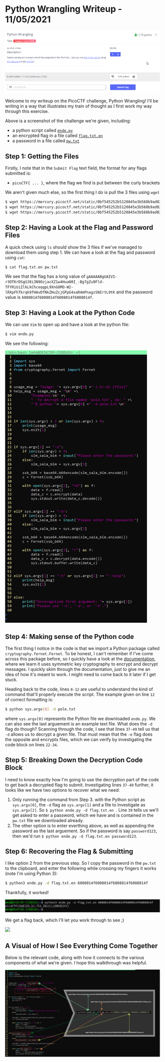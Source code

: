 # Python Wrangling Writeup - 11/05/2021

![alt text](https://github.com/Lona44/write-ups/blob/main/PicoCTF/Python%20Wrangling/2021-05-10%2018_59_20-picoCTF%20-%20picoGym.png "Description")

Welcome to my writeup on the PicoCTF challenge, Python Wrangling! I'll be writing in a way that illustrates my train of thought as I first work my way through this exercise.

Above is a screenshot of the challenge we're given, including:
  * a python script called [`ende.py`](https://mercury.picoctf.net/static/0bf545252b5120845e3b568b9ad0277e/ende.py)
  * an encrypted flag in a file called [`flag.txt.en`](https://mercury.picoctf.net/static/0bf545252b5120845e3b568b9ad0277e/flag.txt.en)
  * a password in a file called [`pw.txt`](https://mercury.picoctf.net/static/0bf545252b5120845e3b568b9ad0277e/pw.txt)

## Step 1: Getting the Files
Firstly, I note that in the `Submit Flag` text field, the format for any flags submitted is:
 * `picoCTF{ ... }`, where the flag we find is put between the curly brackets

We aren't given much else, so the first thing I do is pull the 3 files using `wget`
```bash
$ wget https://mercury.picoctf.net/static/0bf545252b5120845e3b568b9ad0277e/ende.py
$ wget https://mercury.picoctf.net/static/0bf545252b5120845e3b568b9ad0277e/flag.txt.en
$ wget https://mercury.picoctf.net/static/0bf545252b5120845e3b568b9ad0277e/pw.txt
```

## Step 2: Having a Look at the Flag and Password Files
A quick check using `ls` should show the 3 files if we've managed to download them using step 1. We can have a look at the flag and password using `cat`:
```bash
$ cat flag.txt.en pw.txt
```
We see that the flag has a long value of `gAAAAABgUAIVI-r3OTKrDSgUJ8i3N9OzjacXZ1w4Hua00I_-Bg7gZu9Fld-TFYRiUiZlkLkChceqqpL9XnGOMO-W2-lRXpFhTkrqk9fHAvDfNkZHuZcjGPpG4xaR4mPnagzSNIrtL9tK` and the password value is `6008014f6008014f6008014f6008014f`.

## Step 3: Having a Look at the Python Code
We can use `Vim` to open up and have a look at the python file:
```bash
$ vim ende.py
```
We see the following:

![](https://github.com/Lona44/write-ups/blob/main/PicoCTF/Python%20Wrangling/ende_long_code.png "ende.py")

## Step 4: Making sense of the Python code
The first thing I notice in the code is that we import a Python package called `cryptography.fernet.Fernet`. To be honest, I can't remember if I've come across this package before, so I quickly have a look at the [documentation](https://cryptography.io/en/latest/fernet/), where we learn it uses symmetric key cryptography to encrypt and decrypt messages. I quickly skim through the documentation, just to give me an idea of how it's meant to work. I might need to come back to it later if I get stuck.

Heading back to the code, lines `8-12` are useful to understand the kind of command that'll properly execute the script. The example given on line `12` of correct formatting is:
```bash
$ python sys.argv[0] -d pole.txt
```
where `sys.argv[0]` represents the Python file we downloaded `ende.py`. We can also see the last arguement is an example text file. What does the `-d` flag do though? Scanning through the code, I see that lines `37-49` tell us that `-d` allows us to decrypt a given file. That must mean that the `-e` flag does the opposite and encrypts files, which we can verify by investigating the code block on lines `22-34`.

## Step 5: Breaking Down the Decryption Code Block
I need to know exactly how I'm going to use the decryption part of the code to get back a decrypted flag to submit. Investigating lines `37-49` further, it looks like we have two options to recover what we need:
  1. Only running the command from Step 3. with the Python script as `sys.argv[0]`, the `-d` flag as `sys.argv[1]` and a file to investigate as `sys.argv[2]`. So `$ python ende.py -d flag.txt.en `. Line `39` tells us we'll get asked to enter a password, which we have and is contained in the `pw.txt` file we downloaded already.
  2. The other option is to enter everthing above, as well as appending the password as the last arguement. So if the password is say `password123`, then we'd run `$ python ende.py -d flag.txt.en password123`.

## Step 6: Recovering the Flag & Submitting
I like option 2 from the previous step. So I copy the password in the `pw.txt` to the clipboard, and enter the following while crossing my fingers it works (note I'm using Python 3):
```bash
$ python3 ende.py -d flag.txt.en 6008014f6008014f6008014f6008014f
```
Thankfully, it worked! 

![](https://github.com/Lona44/write-ups/blob/main/PicoCTF/Python%20Wrangling/2021-05-11%2012_42_31-m44.png)

We get a flag back, which I'll let you work through to see ;)

![](https://media.tenor.com/images/353248989abb0d2a6ddee80898a875bb/tenor.gif)

## A Visual of How I See Everything Come Together
Below is the relevant code, along with how it connects to the various components of what we're given. I hope this walkthrough was helpful.

![](https://github.com/Lona44/write-ups/blob/main/PicoCTF/Python%20Wrangling/Python%20Wrangling.png)
